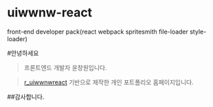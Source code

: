 # uiwwnw-react
front-end developer pack(react webpack spritesmith file-loader style-loader)

#안녕하세요
>프론트엔드 개발자 윤창원입니다.

>[r_uiwwnwreact](https://github.com/uiwwnw/r_uiwwnwreact) 기반으로 제작한 개인 포트폴리오 홈페이지입니다.

##감사합니다.